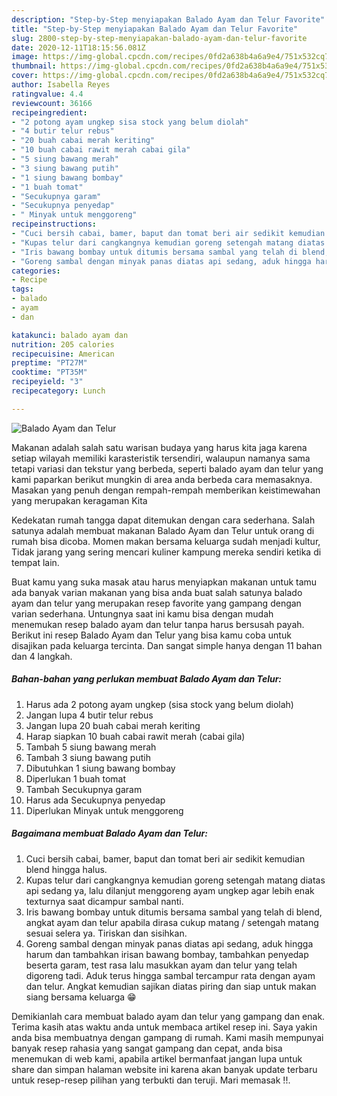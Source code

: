 ```yaml
---
description: "Step-by-Step menyiapakan Balado Ayam dan Telur Favorite"
title: "Step-by-Step menyiapakan Balado Ayam dan Telur Favorite"
slug: 2800-step-by-step-menyiapakan-balado-ayam-dan-telur-favorite
date: 2020-12-11T18:15:56.081Z
image: https://img-global.cpcdn.com/recipes/0fd2a638b4a6a9e4/751x532cq70/balado-ayam-dan-telur-foto-resep-utama.jpg
thumbnail: https://img-global.cpcdn.com/recipes/0fd2a638b4a6a9e4/751x532cq70/balado-ayam-dan-telur-foto-resep-utama.jpg
cover: https://img-global.cpcdn.com/recipes/0fd2a638b4a6a9e4/751x532cq70/balado-ayam-dan-telur-foto-resep-utama.jpg
author: Isabella Reyes
ratingvalue: 4.4
reviewcount: 36166
recipeingredient:
- "2 potong ayam ungkep sisa stock yang belum diolah"
- "4 butir telur rebus"
- "20 buah cabai merah keriting"
- "10 buah cabai rawit merah cabai gila"
- "5 siung bawang merah"
- "3 siung bawang putih"
- "1 siung bawang bombay"
- "1 buah tomat"
- "Secukupnya garam"
- "Secukupnya penyedap"
- " Minyak untuk menggoreng"
recipeinstructions:
- "Cuci bersih cabai, bamer, baput dan tomat beri air sedikit kemudian blend hingga halus."
- "Kupas telur dari cangkangnya kemudian goreng setengah matang diatas api sedang ya, lalu dilanjut menggoreng ayam ungkep agar lebih enak texturnya saat dicampur sambal nanti."
- "Iris bawang bombay untuk ditumis bersama sambal yang telah di blend, angkat ayam dan telur apabila dirasa cukup matang / setengah matang sesuai selera ya. Tiriskan dan sisihkan."
- "Goreng sambal dengan minyak panas diatas api sedang, aduk hingga harum dan tambahkan irisan bawang bombay, tambahkan penyedap beserta garam, test rasa lalu masukkan ayam dan telur yang telah digoreng tadi. Aduk terus hingga sambal tercampur rata dengan ayam dan telur. Angkat kemudian sajikan diatas piring dan siap untuk makan siang bersama keluarga 😁"
categories:
- Recipe
tags:
- balado
- ayam
- dan

katakunci: balado ayam dan 
nutrition: 205 calories
recipecuisine: American
preptime: "PT27M"
cooktime: "PT35M"
recipeyield: "3"
recipecategory: Lunch

---
```



![Balado Ayam dan Telur](https://img-global.cpcdn.com/recipes/0fd2a638b4a6a9e4/751x532cq70/balado-ayam-dan-telur-foto-resep-utama.jpg)

Makanan adalah salah satu warisan budaya yang harus kita jaga karena setiap wilayah memiliki karasteristik tersendiri, walaupun namanya sama tetapi variasi dan tekstur yang berbeda, seperti balado ayam dan telur yang kami paparkan berikut mungkin di area anda berbeda cara memasaknya. Masakan yang penuh dengan rempah-rempah memberikan keistimewahan yang merupakan keragaman Kita

Kedekatan rumah tangga dapat ditemukan dengan cara sederhana. Salah satunya adalah membuat makanan Balado Ayam dan Telur untuk orang di rumah bisa dicoba. Momen makan bersama keluarga sudah menjadi kultur, Tidak jarang yang sering mencari kuliner kampung mereka sendiri ketika di tempat lain.



Buat kamu yang suka masak atau harus menyiapkan makanan untuk tamu ada banyak varian makanan yang bisa anda buat salah satunya balado ayam dan telur yang merupakan resep favorite yang gampang dengan varian sederhana. Untungnya saat ini kamu bisa dengan mudah menemukan resep balado ayam dan telur tanpa harus bersusah payah.
Berikut ini resep Balado Ayam dan Telur yang bisa kamu coba untuk disajikan pada keluarga tercinta. Dan sangat simple hanya dengan 11 bahan dan 4 langkah.


<!--inarticleads1-->

##### Bahan-bahan yang perlukan membuat Balado Ayam dan Telur:

1. Harus ada 2 potong ayam ungkep (sisa stock yang belum diolah)
1. Jangan lupa 4 butir telur rebus
1. Jangan lupa 20 buah cabai merah keriting
1. Harap siapkan 10 buah cabai rawit merah (cabai gila)
1. Tambah 5 siung bawang merah
1. Tambah 3 siung bawang putih
1. Dibutuhkan 1 siung bawang bombay
1. Diperlukan 1 buah tomat
1. Tambah Secukupnya garam
1. Harus ada Secukupnya penyedap
1. Diperlukan  Minyak untuk menggoreng




<!--inarticleads2-->

##### Bagaimana membuat  Balado Ayam dan Telur:

1. Cuci bersih cabai, bamer, baput dan tomat beri air sedikit kemudian blend hingga halus.
1. Kupas telur dari cangkangnya kemudian goreng setengah matang diatas api sedang ya, lalu dilanjut menggoreng ayam ungkep agar lebih enak texturnya saat dicampur sambal nanti.
1. Iris bawang bombay untuk ditumis bersama sambal yang telah di blend, angkat ayam dan telur apabila dirasa cukup matang / setengah matang sesuai selera ya. Tiriskan dan sisihkan.
1. Goreng sambal dengan minyak panas diatas api sedang, aduk hingga harum dan tambahkan irisan bawang bombay, tambahkan penyedap beserta garam, test rasa lalu masukkan ayam dan telur yang telah digoreng tadi. Aduk terus hingga sambal tercampur rata dengan ayam dan telur. Angkat kemudian sajikan diatas piring dan siap untuk makan siang bersama keluarga 😁




Demikianlah cara membuat balado ayam dan telur yang gampang dan enak. Terima kasih atas waktu anda untuk membaca artikel resep ini. Saya yakin anda bisa membuatnya dengan gampang di rumah. Kami masih mempunyai banyak resep rahasia yang sangat gampang dan cepat, anda bisa menemukan di web kami, apabila artikel bermanfaat jangan lupa untuk share dan simpan halaman website ini karena akan banyak update terbaru untuk resep-resep pilihan yang terbukti dan teruji. Mari memasak !!. 

